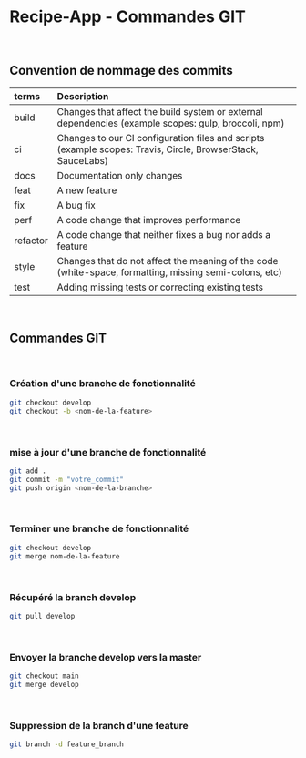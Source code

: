 # Recipe-App  - Commandes GIT
<p>&nbsp;</p>

## Convention de nommage des commits

|terms |Description |
| :--------------- | :-----|
|build |Changes that affect the build system or external dependencies (example scopes: gulp, broccoli, npm)|
|ci |Changes to our CI configuration files and scripts (example scopes: Travis, Circle, BrowserStack, SauceLabs)|
|docs |Documentation only changes|
|feat |A new feature|
|fix |A bug fix|
|perf |A code change that improves performance|
|refactor| A code change that neither fixes a bug nor adds a feature|
|style |Changes that do not affect the meaning of the code (white-space, formatting, missing semi-colons, etc)|
|test |Adding missing tests or correcting existing tests|

<p>&nbsp;</p>

## Commandes GIT
<p>&nbsp;</p>

### Création d'une branche de fonctionnalité
```bash
git checkout develop
git checkout -b <nom-de-la-feature>
```
<p>&nbsp;</p>


### mise à jour d'une branche de fonctionnalité
```bash
git add .
git commit -m "votre_commit"
git push origin <nom-de-la-branche>
```
<p>&nbsp;</p>


### Terminer une branche de fonctionnalité
```bash
git checkout develop
git merge nom-de-la-feature
```
<p>&nbsp;</p>

### Récupéré la branch develop
```bash
git pull develop
```
<p>&nbsp;</p>

### Envoyer la branche develop vers la master 
```bash
git checkout main
git merge develop
```
<p>&nbsp;</p>

### Suppression de la branch d'une feature
```bash
git branch -d feature_branch
```